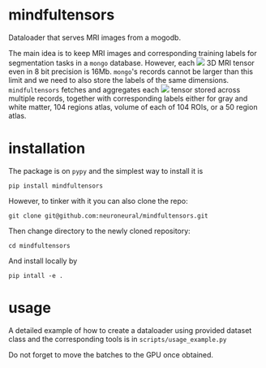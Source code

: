 # mindfultensors
Dataloader that serves MRI images from a mogodb.

The main idea is to keep MRI images and corresponding training labels
for segmentation tasks in a `mongo` database. However, each <img src="https://render.githubusercontent.com/render/math?math=256^3"> 3D MRI
tensor even in 8 bit precision is 16Mb. `mongo`'s records cannot be
larger than this limit and we need to also store the labels of the
same dimensions. `mindfultensors` fetches and aggregates each <img src="https://render.githubusercontent.com/render/math?math=256^3">
tensor stored across multiple records, together with corresponding labels
either for gray and white matter, 104 regions atlas, volume of each of 104 ROIs, or a 50 region
atlas.

# installation

The package is on `pypy` and the simplest way to install it is
```
pip install mindfultensors
```
However, to tinker with it you can also clone the repo:
```
git clone git@github.com:neuroneural/mindfultensors.git
```
Then change directory to the newly cloned repository:
```
cd mindfultensors
```
And install locally by
```
pip intall -e .
```
# usage
A detailed example of how to create a dataloader using provided
dataset class and the corresponding tools is in
`scripts/usage_example.py`

Do not forget to move the batches to the GPU once obtained.
